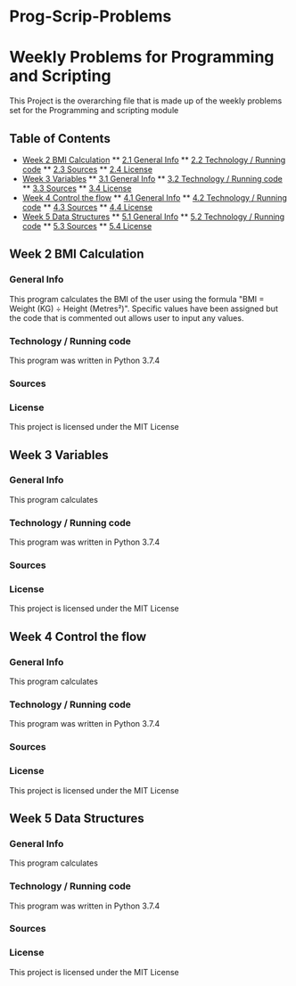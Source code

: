 # Prog-Scrip-Problems
# Weekly Problems for Programming and Scripting
This Project is the overarching file that is made up of the weekly problems
set for the Programming and scripting module

## Table of Contents
* [Week 2 BMI Calculation](#bmi.calculation)
** [2.1 General Info](#general.info2)
** [2.2 Technology / Running code](#technology-runningcode2)
** [2.3 Sources](#sources2)
** [2.4 License](#license2)
* [Week 3 Variables](#variables)
** [3.1 General Info](#bmi-calc)
** [3.2 Technology / Running code](#tech-code)
** [3.3 Sources](#sources)
** [3.4 License](#license)
* [Week 4 Control the flow](#control-flow)
** [4.1 General Info](#bmi-calc)
** [4.2 Technology / Running code](#tech-code)
** [4.3 Sources](#sources)
** [4.4 License](#license)
* [Week 5 Data Structures](#data-structures)
** [5.1 General Info](#bmi-calc)
** [5.2 Technology / Running code](#tech-code)
** [5.3 Sources](#sources)
** [5.4 License](#license)

## Week 2 BMI Calculation
### General Info
This program calculates the BMI of the user using the formula "BMI = Weight (KG) ÷ Height (Metres²)".
Specific values have been assigned 
but the code that is commented out allows user to input any values.
### Technology / Running code
This program was written in Python 3.7.4
### Sources

### License
This project is licensed under the MIT License

## Week 3 Variables
### General Info
This program calculates 
### Technology / Running code
This program was written in Python 3.7.4
### Sources

### License
This project is licensed under the MIT License

## Week 4 Control the flow
### General Info
This program calculates 
### Technology / Running code
This program was written in Python 3.7.4
### Sources

### License
This project is licensed under the MIT License

## Week 5 Data Structures
### General Info
This program calculates 
### Technology / Running code
This program was written in Python 3.7.4
### Sources

### License
This project is licensed under the MIT License

